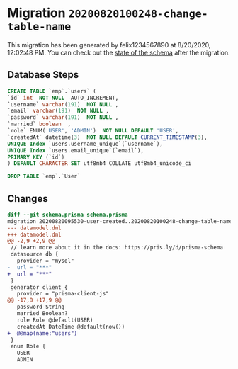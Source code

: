 # Migration `20200820100248-change-table-name`

This migration has been generated by felix1234567890 at 8/20/2020, 12:02:48 PM.
You can check out the [state of the schema](./schema.prisma) after the migration.

## Database Steps

```sql
CREATE TABLE `emp`.`users` (
`id` int  NOT NULL  AUTO_INCREMENT,
`username` varchar(191)  NOT NULL ,
`email` varchar(191)  NOT NULL ,
`password` varchar(191)  NOT NULL ,
`married` boolean  ,
`role` ENUM('USER', 'ADMIN')  NOT NULL DEFAULT 'USER',
`createdAt` datetime(3)  NOT NULL DEFAULT CURRENT_TIMESTAMP(3),
UNIQUE Index `users.username_unique`(`username`),
UNIQUE Index `users.email_unique`(`email`),
PRIMARY KEY (`id`)
) DEFAULT CHARACTER SET utf8mb4 COLLATE utf8mb4_unicode_ci

DROP TABLE `emp`.`User`
```

## Changes

```diff
diff --git schema.prisma schema.prisma
migration 20200820095530-user-created..20200820100248-change-table-name
--- datamodel.dml
+++ datamodel.dml
@@ -2,9 +2,9 @@
 // learn more about it in the docs: https://pris.ly/d/prisma-schema
 datasource db {
   provider = "mysql"
-  url = "***"
+  url = "***"
 }
 generator client {
   provider = "prisma-client-js"
@@ -17,8 +17,9 @@
   password String
   married Boolean?
   role Role @default(USER)
   createdAt DateTime @default(now())
+  @@map(name:"users")
 }
 enum Role {
   USER
   ADMIN
```


